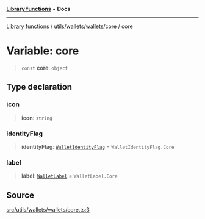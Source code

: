 [**Library functions**](../../../../../README.md) • **Docs**

***

[Library functions](../../../../../modules.md) / [utils/wallets/wallets/core](../README.md) / core

# Variable: core

> `const` **core**: `object`

## Type declaration

### icon

> **icon**: `string`

### identityFlag

> **identityFlag**: [`WalletIdentityFlag`](../../../types/enumerations/WalletIdentityFlag.md) = `WalletIdentityFlag.Core`

### label

> **label**: [`WalletLabel`](../../../types/enumerations/WalletLabel.md) = `WalletLabel.Core`

## Source

[src/utils/wallets/wallets/core.ts:3](https://github.com/bgd-labs/fe-shared/blob/bcb81f075c57b42adfeb5f3e6c387d13f532f431/src/utils/wallets/wallets/core.ts#L3)
